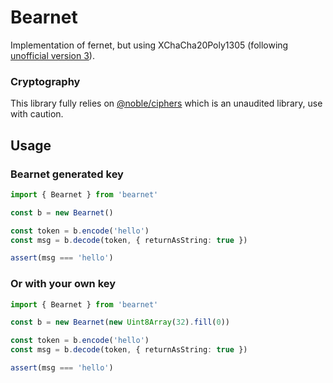 # Bearnet

Implementation of fernet, but using XChaCha20Poly1305 (following [unofficial version 3](https://github.com/mikelodder7/fernet/blob/deccfda5ff8d3c407175a2eace570bd4b7adc5ad/specs/version3.md)).

### Cryptography

This library fully relies on [@noble/ciphers](https://paulmillr.com/noble/) which is an unaudited library, use with caution.

## Usage

### Bearnet generated key

```typescript
import { Bearnet } from 'bearnet'

const b = new Bearnet()

const token = b.encode('hello')
const msg = b.decode(token, { returnAsString: true })

assert(msg === 'hello')
```

### Or with your own key

```typescript
import { Bearnet } from 'bearnet'

const b = new Bearnet(new Uint8Array(32).fill(0))

const token = b.encode('hello')
const msg = b.decode(token, { returnAsString: true })

assert(msg === 'hello')
```
